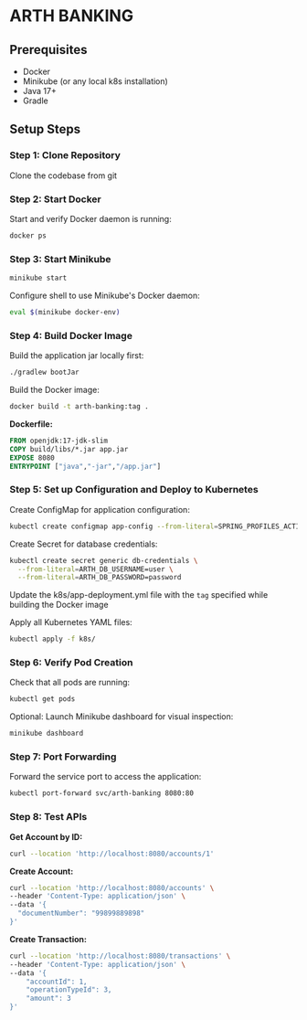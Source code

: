 # ARTH BANKING

## Prerequisites
- Docker
- Minikube (or any local k8s installation)
- Java 17+
- Gradle

## Setup Steps

### Step 1: Clone Repository
Clone the codebase from git

### Step 2: Start Docker
Start and verify Docker daemon is running:
```bash
docker ps
```

### Step 3: Start Minikube
```bash
minikube start
```

Configure shell to use Minikube's Docker daemon:
```bash
eval $(minikube docker-env)
```

### Step 4: Build Docker Image
Build the application jar locally first:
```bash
./gradlew bootJar
```

Build the Docker image:
```bash
docker build -t arth-banking:tag .
```

**Dockerfile:**
```dockerfile
FROM openjdk:17-jdk-slim
COPY build/libs/*.jar app.jar
EXPOSE 8080
ENTRYPOINT ["java","-jar","/app.jar"]
```

### Step 5: Set up Configuration and Deploy to Kubernetes

Create ConfigMap for application configuration:
```bash
kubectl create configmap app-config --from-literal=SPRING_PROFILES_ACTIVE=dev
```

Create Secret for database credentials:
```bash
kubectl create secret generic db-credentials \
  --from-literal=ARTH_DB_USERNAME=user \
  --from-literal=ARTH_DB_PASSWORD=password
```

Update the k8s/app-deployment.yml file with the `tag` specified while building the Docker image

Apply all Kubernetes YAML files:
```bash
kubectl apply -f k8s/
```

### Step 6: Verify Pod Creation
Check that all pods are running:
```bash
kubectl get pods
```

Optional: Launch Minikube dashboard for visual inspection:
```bash
minikube dashboard
```

### Step 7: Port Forwarding
Forward the service port to access the application:
```bash
kubectl port-forward svc/arth-banking 8080:80
```

### Step 8: Test APIs

**Get Account by ID:**
```bash
curl --location 'http://localhost:8080/accounts/1'
```

**Create Account:**
```bash
curl --location 'http://localhost:8080/accounts' \
--header 'Content-Type: application/json' \
--data '{
  "documentNumber": "99899889898"
}'
```

**Create Transaction:**
```bash
curl --location 'http://localhost:8080/transactions' \
--header 'Content-Type: application/json' \
--data '{
    "accountId": 1,
    "operationTypeId": 3,
    "amount": 3
}'
```